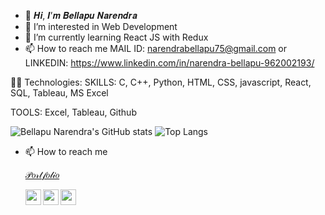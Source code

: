 - 👋 𝑯𝒊, 𝑰’𝒎 𝑩𝒆𝒍𝒍𝒂𝒑𝒖 𝑵𝒂𝒓𝒆𝒏𝒅𝒓𝒂
- 👀 I’m interested in Web Development
- 🌱 I’m currently learning React JS with Redux
- 📫 How to reach me MAIL ID: narendrabellapu75@gmail.com or LINKEDIN: https://www.linkedin.com/in/narendra-bellapu-962002193/

👨‍💻 Technologies:
 SKILLS: C, C++, Python, HTML, CSS, javascript, React, SQL, Tableau, MS Excel
 
 TOOLS: Excel, Tableau, Github



 
 ![Bellapu Narendra's GitHub stats](https://github-readme-stats.vercel.app/api?username=narendra11902977&theme=chartreuse-dark) ![Top Langs](https://github-readme-stats.vercel.app/api/top-langs/?username=narendra11902977&layout=compact&theme=chartreuse-dark)


 
  


- 📫 How to reach me 

  [𝒫𝑜𝓇𝓉𝒻𝑜𝓁𝒾𝑜](https:///padalakiran.wixsite.com//kiran-portfolio)

  [<img align="left" width="25" height="25" src="https://upload.wikimedia.org/wikipedia/commons/thumb/c/ca/LinkedIn_logo_initials.png/768px-LinkedIn_logo_initials.png">](https://www.linkedin.com/in/narendra-bellapu-962002193/)
  [<img align="left" width="25" height="25" src="https://upload.wikimedia.org/wikipedia/commons/thumb/6/6b/WhatsApp.svg/2044px-WhatsApp.svg.png">](https://wa.me/6300685852)
  [<img align="left" width="25" height="25" src="https://upload.wikimedia.org/wikipedia/commons/thumb/e/e7/Instagram_logo_2016.svg/768px-Instagram_logo_2016.svg.png">](https://www.instagram.com/narendra_bellapu/)
 <br/>
 

 
 
 
<!---
narendra11902977/narendra11902977 is a ✨ special ✨ repository because its `README.md` (this file) appears on your GitHub profile.
You can click the Preview link to take a look at your changes.
--->
